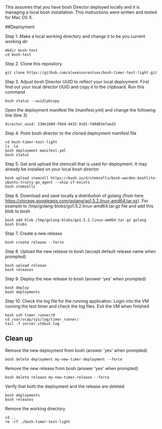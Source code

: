 This assumes that you have bosh Director deployed locally and it is managing a local bosh installation. This instructions were written and tested for Mac OS X.

##Deployment

Step 1. Make a local working directory and change it to be you current working dir

    mkdir bosh-test
    cd bosh-test
    
Step 2. Clone this repository

    git clone https://github.com/alexeivorontsov/bosh-timer-test-light.git
    
Step 3. Adjust bosh Director UUID to reflect your local deployment. First find out your local director UUID and copy it to the clipboard. Run this command

    bosh status --uuid|pbcopy

Open the deployment manifest file (manifest.yml) and change the following line (line 3)

    director_uuid: 238e1b09-f66d-4432-9101-fd0d03efaed3
    
Step 4. Point bosh director to the cloned deployment manifest file

    cd bosh-timer-test-light
    ls -la
    bosh deployment manifest.yml
    bosh status


Step 5. Get and upload the stemcell that is used for deployment. It may already be installed on your local bosh director

    bosh upload stemcell https://bosh.io/d/stemcells/bosh-warden-boshlite-ubuntu-trusty-go_agent --skip-if-exists
    bosh stemcells
    
Step 6. Download and save locally a distribution of golang (from here https://storage.googleapis.com/golang/go1.5.2.linux-amd64.tar.gz). For example to /tmp/golang-blobs/go1.5.2.linux-amd64.tar.gz file and add this blob to bosh

    bosh add blob /tmp/golang-blobs/go1.5.2.linux-amd64.tar.gz golang
    bosh blobs
    
Step 7. Create a new release

    bosh create release --force


Step 8. Upload the new release to bosh (accept default release name when prompted)

    bosh upload release    
    bosh releases
    
Step 9. Deploy the new release to bosh (answer 'yes' when prompted)

    bosh deploy
    bosh deployments
    
Step 10. Check the log file for the running application. Login into the VM running the test timer and check the log files. Exit the VM when finished

    bosh ssh timer_runner/0
    cd /var/vcap/sys/log/timer_runner/
    tail -f server.stdout.log
    
## Clean up

Remove the new deployment from bosh (answer 'yes' when prompted)

    bosh delete deployment my-new-timer-deployment --force
    
Remove the new release from bosh (answer 'yes' when prompted)

    bosh delete release my-new-timer-release --force
    
Verify that both the deployment and the release are deleted

    bosh deployments
    bosh releases
    
Remove the working directory
  
    cd ..
    rm -rf ./bosh-timer-test-light

